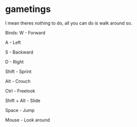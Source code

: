 # gametings
I mean theres nothing to do, all you can do is walk around so.

Binds:
W - Forward

A - Left

S - Backward

D - Right

Shift - Sprint

Alt - Crouch

Ctrl - Freelook

Shift + Alt - Slide

Space - Jump

Mouse - Look around

